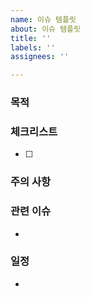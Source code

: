 ```yaml
---
name: 이슈 템플릿
about: 이슈 템플릿
title: ''
labels: ''
assignees: ''

---
```


### 목적

### 체크리스트
- [ ]

### 주의 사항

### 관련 이슈
- 
### 일정
-
